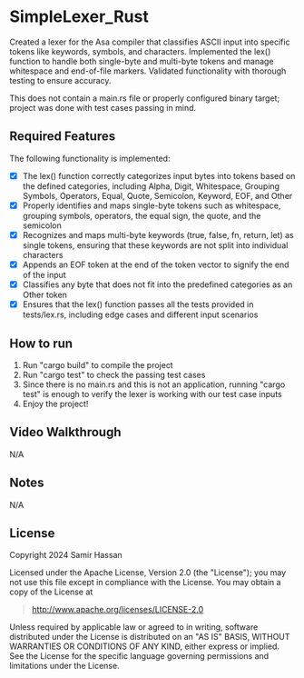 # SimpleLexer_Rust

Created a lexer for the Asa compiler that classifies ASCII input into specific tokens like keywords, symbols, and characters. Implemented the lex() function to handle both single-byte and multi-byte tokens and manage whitespace and end-of-file markers. Validated functionality with thorough testing to ensure accuracy. 

This does not contain a main.rs file or properly configured binary target; project was done with test cases passing in mind.


## Required Features

The following functionality is implemented:

- [X] The lex() function correctly categorizes input bytes into tokens based on the defined categories, including Alpha, Digit, Whitespace, Grouping Symbols, Operators, Equal, Quote, Semicolon, Keyword, EOF, and Other
- [X] Properly identifies and maps single-byte tokens such as whitespace, grouping symbols, operators, the equal sign, the quote, and the semicolon
- [X] Recognizes and maps multi-byte keywords (true, false, fn, return, let) as single tokens, ensuring that these keywords are not split into individual characters
- [X] Appends an EOF token at the end of the token vector to signify the end of the input
- [X] Classifies any byte that does not fit into the predefined categories as an Other token
- [X] Ensures that the lex() function passes all the tests provided in tests/lex.rs, including edge cases and different input scenarios

## How to run
1. Run "cargo build" to compile the project
2. Run "cargo test" to check the passing test cases
3. Since there is no main.rs and this is not an application, running "cargo test" is enough to verify the lexer is working with our test case inputs
4. Enjoy the project!

## Video Walkthrough

N/A

## Notes

N/A

## License

Copyright 2024 Samir Hassan

Licensed under the Apache License, Version 2.0 (the "License"); you may not use this file except in compliance with the License. You may obtain a copy of the License at

> http://www.apache.org/licenses/LICENSE-2.0

Unless required by applicable law or agreed to in writing, software distributed under the License is distributed on an "AS IS" BASIS, WITHOUT WARRANTIES OR CONDITIONS OF ANY KIND, either express or implied. See the License for the specific language governing permissions and limitations under the License.
